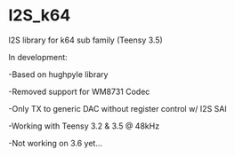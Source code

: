 # I2S_k64

I2S library for k64 sub family (Teensy 3.5)

In development:

-Based on hughpyle library

-Removed support for WM8731 Codec

-Only TX to generic DAC without register control w/ I2S SAI

-Working with Teensy 3.2 & 3.5 @ 48kHz

-Not working on 3.6 yet...

